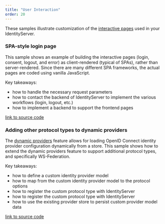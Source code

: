 ```yaml
---
title: "User Interaction"
order: 20
---
```


These samples illustrate customization of the [interactive pages](../ui) used in your IdentityServer.

### SPA-style login page
This sample shows an example of building the interactive pages (login, consent, logout, and error) as client-rendered (typical of SPAs), rather than server-rendered. Since there are many different SPA frameworks, the actual pages are coded using vanilla JavaScript.

Key takeaways:

* how to handle the necessary request parameters
* how to contact the backend of IdentityServer to implement the various workflows (login, logout, etc.)
* how to implement a backend to support the frontend pages

[link to source code](https://github.com/DuendeSoftware/Samples/tree/main/IdentityServer/v5/UserInteraction/SpaLoginUi)

### Adding other protocol types to dynamic providers

The [dynamic providers](../ui/login/dynamicproviders) feature allows for loading OpenID Connect identity provider configuration dynamically from a store. This sample shows how to extend the dynamic providers feature to support additional protocol types, and specifically WS-Federation.

Key takeaways:

* how to define a custom identity provider model
* how to map from the custom identity provider model to the protocol options
* how to register the custom protocol type with IdentityServer
* how to register the custom protocol type with IdentityServer
* how to use the existing provider store to persist custom provider model data

[link to source code](https://github.com/DuendeSoftware/Samples/tree/main/IdentityServer/v5/UserInteraction/WsFederationDynamicProviders)
